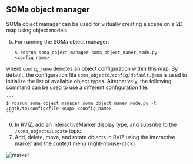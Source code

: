 SOMa object manager
-------------------
SOMa object manager can be used for virtually creating a scene on a 2D map using object models.

5. For running the SOMa object manager:

    ```
    $ rosrun soma_object_manager soma_object_maner_node.py <config_name>
    ```
where `config_name` denotes an object configuration within this map. By default, the configuration file `soma_objects/config/default.json` is used to initialize the list of available object types. Alternatively, the following command can be used to use a different configuration file:

    ```
    $ rosrun soma_object_manager soma_object_maner_node.py -t /path/to/config/file <map> <config_name>
    ```
6. In RVIZ, add an InteractiveMarker display type, and subsribe to the `/soma_objects/update` topic:
7. Add, delete, move, and rotate objects in RVIZ using the interactive marker and the context menu (right-mouse-click)

![marker](https://raw.githubusercontent.com/kunzel/soma/master/doc/images/soma_manager.png)
